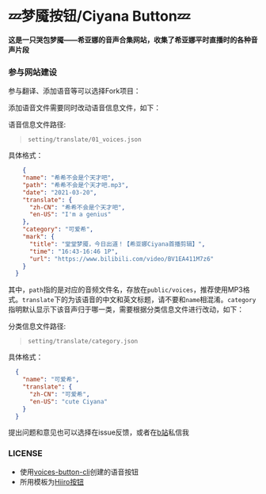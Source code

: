 # 💤梦魇按钮/Ciyana Button💤

**这是一只哭包梦魇——希亚娜的音声合集网站，收集了希亚娜平时直播时的各种音声片段**

### 参与网站建设

参与翻译、添加语音等可以选择Fork项目：

添加语音文件需要同时改动语音信息文件，如下：

语音信息文件路径:

> `setting/translate/01_voices.json`

具体格式：

```json
    {
    "name": "希希不会是个天才吧",
    "path": "希希不会是个天才吧.mp3",
    "date": "2021-03-20",
    "translate": {
      "zh-CN": "希希不会是个天才吧",
      "en-US": "I'm a genius"
    },
    "category": "可爱希",
    "mark": {
      "title": "堂堂梦魇，今日出道！【希亚娜Ciyana首播剪辑】",
      "time": "16:43-16:46 1P",
      "url": "https://www.bilibili.com/video/BV1EA411M7z6"
    }
  }
```

其中，`path`指的是对应的音频文件名，存放在`public/voices`，推荐使用MP3格式。`translate`下的为该语音的中文和英文标题，请不要和`name`相混淆。`category`指明默认显示下该音声归于哪一类，需要根据分类信息文件进行改动，如下：

分类信息文件路径:

> `setting/translate/category.json`

具体格式：

```json
  {
    "name": "可爱希",
    "translate": {
      "zh-CN": "可爱希",
      "en-US": "cute Ciyana"
    }
  }
```

提出问题和意见也可以选择在issue反馈，或者在[b站](https://space.bilibili.com/88488273/)私信我

### LICENSE

- 使用[voices-button-cli](https://github.com/blacktunes/voices-button-cli)创建的语音按钮
- 所用模板为[Hiiro按钮](https://github.com/blacktunes/hiiro-button)

